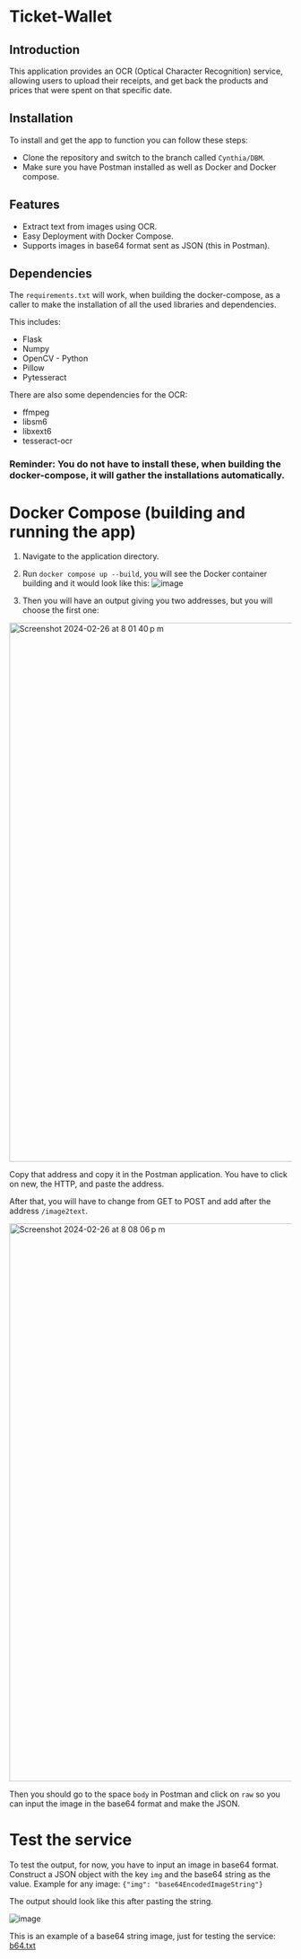 # Ticket-Wallet

## Introduction 
This application provides an OCR (Optical Character Recognition) service, allowing users to upload their receipts, and get back the products and prices that were spent on that specific date. 

## Installation
To install and get the app to function you can follow these steps:
- Clone the repository and switch to the branch called `Cynthia/DBM`.
- Make sure you have Postman installed as well as Docker and Docker compose.

## Features
- Extract text from images using OCR.
- Easy Deployment with Docker Compose.
- Supports images in base64 format sent as JSON (this in Postman).

## Dependencies
The `requirements.txt` will work, when building the docker-compose, as a caller to make the installation of all the used libraries and dependencies.

This includes:
- Flask
- Numpy
- OpenCV - Python
- Pillow
- Pytesseract

There are also some dependencies for the OCR:
- ffmpeg
- libsm6
- libxext6
- tesseract-ocr

### Reminder: You do not have to install these, when building the docker-compose, it will gather the installations automatically. 

# Docker Compose (building and running the app)
1. Navigate to the application directory.
2. Run `docker compose up --build`, you will see the Docker container building and it would look like this:
![image](https://github.com/JairMDE/ticket-wallet/assets/73959705/cd534c92-06ee-4956-b9ea-a60410cae21b)

3. Then you will have an output giving you two addresses, but you will choose the first one:


<img width="961" alt="Screenshot 2024-02-26 at 8 01 40 p m" src="https://github.com/JairMDE/ticket-wallet/assets/73959705/27310cd8-2716-4cda-9899-247b987e2389">



Copy that address and copy it in the Postman application. You have to click on new, the HTTP, and paste the address.


After that, you will have to change from GET to POST and add after the address `/image2text`. 


<img width="995" alt="Screenshot 2024-02-26 at 8 08 06 p m" src="https://github.com/JairMDE/ticket-wallet/assets/73959705/c7206fef-17f8-4066-b9c4-77946319da2b">




Then you should go to the space `body` in Postman and click on `raw` so you can input the image in the base64 format and make the JSON.

# Test the service 

To test the output, for now, you have to input an image in base64 format. 
Construct a JSON object with the key `img` and the base64 string as the value. 
Example for any image:
`{"img": "base64EncodedImageString"}`

The output should look like this after pasting the string.


![image](https://github.com/JairMDE/ticket-wallet/assets/73959705/a1522e38-f3ce-4eda-803d-1aed13187016)


This is an example of a base64 string image, just for testing the service:
[b64.txt](https://github.com/JairMDE/ticket-wallet/files/14413444/b64.txt)
